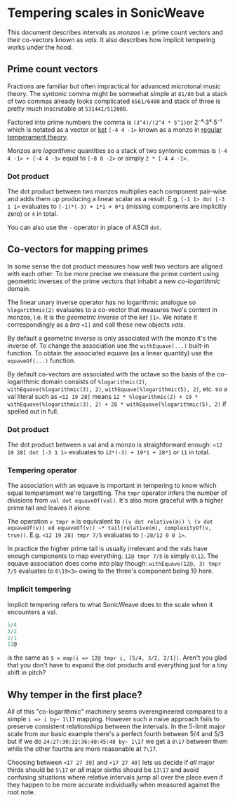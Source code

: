 # Tempering scales in SonicWeave
This document describes intervals as *monzos* i.e. prime count vectors and their co-vectors known as *vals*. It also describes how implicit tempering works under the hood.

## Prime count vectors
Fractions are familiar but often impractical for advanced microtonal music theory. The syntonic comma might be somewhat simple at `81/80` but a stack of two commas already looks complicated `6561/6400` and stack of three is pretty much inscrutable at `531441/512000`.

Factored into prime numbers the comma is `(3^4)/(2^4 * 5^1)`or 2⁻⁴·3⁴·5⁻¹ which is notated as a vector or [ket](https://en.wikipedia.org/wiki/Bra%E2%80%93ket_notation) `[-4 4 -1>` known as a monzo in [regular temperament theory](https://en.xen.wiki/w/Regular_temperament).

Monzos are *logarithmic* quantities so a stack of two syntonic commas is `[-4 4 -1> + [-4 4 -1>` equal to `[-8 8 -2>` or simply `2 * [-4 4 -1>`.

### Dot product
The dot product between two monzos multiplies each component pair-wise and adds them up producing a linear scalar as a result. E.g. `[-1 1> dot [-3 1 1>` evaluates to `(-1)*(-3) + 1*1 + 0*1` (missing components are implicitly zero) or `4` in total.

You can also use the `·` operator in place of ASCII `dot`.

## Co-vectors for mapping primes
In some sense the dot product measures how well two vectors are aligned with each other. To be more precise we measure the prime content using geometric inverses of the prime vectors that inhabit a new *co-logarithmic* domain.

The linear unary inverse operator has no logarithmic analogue so `%logarithmic(2)` evaluates to a co-vector that measures two's content in monzos, i.e. it is the *geometric inverse* of the *ket* `[1>`. We notate it correspondingly as a *bra* `<1]` and call these new objects *vals*.

By default a geometric inverse is only associated with the monzo it's the inverse of. To change the association use the `withEquave(...)` built-in function. To obtain the associated equave (as a linear quantity) use the `equaveOf(...)` function.

By default co-vectors are associated with the octave so the basis of the co-logarithmic domain consists of `%logarithmic(2)`, `withEquave(%logarithmic(3), 2)`, `withEquave(%logarithmic(5), 2)`, etc. so a val literal such as `<12 19 28]` means `12 * %logarithmic(2) + 19 * withEquave(%logarithmic(3), 2) + 28 * withEquave(%logarithmic(5), 2)` if spelled out in full.

### Dot product
The dot product between a val and a monzo is straighforward enough: `<12 19 28] dot [-3 1 1>` evaluates to `12*(-3) + 19*1 + 28*1` or `11` in total.

### Tempering operator
The association with an equave is important in tempering to know which equal temperament we're targetting. The `tmpr` operator infers the number of divisions from `val dot equaveOf(val)`. It's also more graceful with a higher prime tail and leaves it alone.

The operation `v tmpr m` is equivalent to `((v dot relative(m)) \ (v dot equaveOf(v)) ed equaveOf(v)) ~* tail(relative(m), complexityOf(v, true))`. E.g. `<12 19 28] tmpr 7/5` evaluates to `[-28/12 0 0 1>`.

In practice the higher prime tail is usually irrelevant and the vals have enough components to map everything. `12@ tmpr 7/5` is simply `6\12`. The equave association does come into play though: `withEquave(12@, 3) tmpr 7/5` evaluates to `6\19<3>` owing to the three's component being 19 here.

### Implicit tempering
Implicit tempering refers to what SonicWeave does to the scale when it encounters a val.

```c
5/4
3/2
2/1
12@
```

is the same as `$ = map(i => 12@ tmpr i, [5/4, 3/2, 2/1])`. Aren't you glad that you don't have to expand the dot products and everything just for a tiny shift in pitch?

## Why temper in the first place?
All of this "co-logarithmic" machinery seems overengineered compared to a simple `i => i by~ 1\17` mapping. However such a naïve approach fails to preserve consistent relationships between the intervals. In the 5-limit major scale from our basic example there's a perfect fourth between 5/4 and 5/3 but if we do `24:27:30:32:36:40:45:48 by~ 1\17` we get a `8\17` between them while the other fourths are more reasonable at `7\17`.

Choosing between `<17 27 39]` and `<17 27 40]` lets us decide if *all* major thirds should be `5\17` or *all* major sixths should be `13\17` and avoid confusing situations where relative intervals jump all over the place even if they happen to be more accurate individually when measured against the root note.
